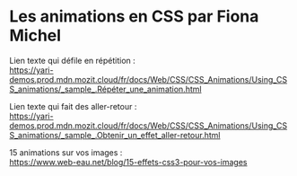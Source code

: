# Les animations en CSS par Fiona Michel

Lien texte qui défile en répétition :  
https://yari-demos.prod.mdn.mozit.cloud/fr/docs/Web/CSS/CSS_Animations/Using_CSS_animations/_sample_.Répéter_une_animation.html

Lien texte qui fait des aller-retour :  
https://yari-demos.prod.mdn.mozit.cloud/fr/docs/Web/CSS/CSS_Animations/Using_CSS_animations/_sample_.Obtenir_un_effet_aller-retour.html

15 animations sur vos images :  
https://www.web-eau.net/blog/15-effets-css3-pour-vos-images
